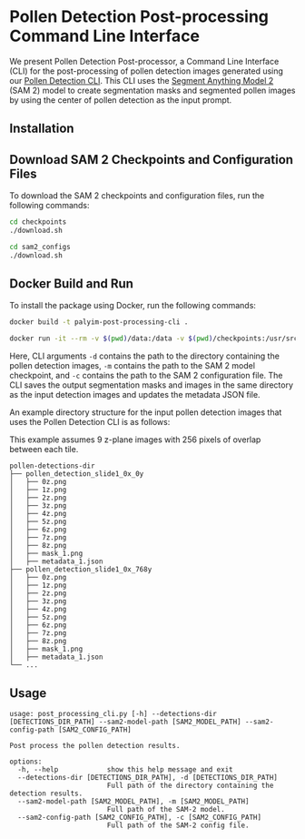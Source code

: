 # Pollen Detection Post-processing Command Line Interface

We present Pollen Detection Post-processor, a Command Line Interface (CLI) for the post-processing of pollen detection
images generated using our [Pollen Detection CLI](https://github.com/paleopollen/pollen-detection-cli). This CLI uses
the [Segment Anything Model 2](https://ai.meta.com/sam2/) (SAM 2) model to create segmentation masks and segmented
pollen images by using the center of pollen detection as the input prompt.

## Installation

## Download SAM 2 Checkpoints and Configuration Files

To download the SAM 2 checkpoints and configuration files, run the following commands:

```bash
cd checkpoints
./download.sh

cd sam2_configs
./download.sh
````

## Docker Build and Run

To install the package using Docker, run the following commands:

```bash
docker build -t palyim-post-processing-cli .

docker run -it --rm -v $(pwd)/data:/data -v $(pwd)/checkpoints:/usr/src/app/checkpoints -v $(pwd)/sam2_configs:/usr/src/app/sam2_configs palyim-post-processing-cli -d /data/pollen-detections-dir -m /usr/src/app/checkpoints/sam2_hiera_large.pt -c /usr/src/app/sam2_configs/sam2_hiera_l.yaml
```

Here, CLI arguments `-d` contains the path to the directory containing the pollen detection images, `-m` contains the
path to the SAM 2 model checkpoint, and `-c` contains the path to the SAM 2 configuration file. The CLI saves the output
segmentation masks and images in the same directory as the input detection images and updates the metadata JSON file.

An example directory structure for the input pollen detection images that uses the Pollen Detection CLI is as follows:

This example assumes 9 z-plane images with 256 pixels of overlap between each tile.

```
pollen-detections-dir
├── pollen_detection_slide1_0x_0y
│   ├── 0z.png
│   ├── 1z.png
│   ├── 2z.png
│   ├── 3z.png
│   ├── 4z.png
│   ├── 5z.png
│   ├── 6z.png
│   ├── 7z.png
│   ├── 8z.png
│   ├── mask_1.png
│   ├── metadata_1.json
├── pollen_detection_slide1_0x_768y
│   ├── 0z.png
│   ├── 1z.png
│   ├── 2z.png
│   ├── 3z.png
│   ├── 4z.png
│   ├── 5z.png
│   ├── 6z.png
│   ├── 7z.png
│   ├── 8z.png
│   ├── mask_1.png
│   ├── metadata_1.json
└── ...
```

## Usage

```shell
usage: post_processing_cli.py [-h] --detections-dir [DETECTIONS_DIR_PATH] --sam2-model-path [SAM2_MODEL_PATH] --sam2-config-path [SAM2_CONFIG_PATH]

Post process the pollen detection results.

options:
  -h, --help            show this help message and exit
  --detections-dir [DETECTIONS_DIR_PATH], -d [DETECTIONS_DIR_PATH]
                        Full path of the directory containing the detection results.
  --sam2-model-path [SAM2_MODEL_PATH], -m [SAM2_MODEL_PATH]
                        Full path of the SAM-2 model.
  --sam2-config-path [SAM2_CONFIG_PATH], -c [SAM2_CONFIG_PATH]
                        Full path of the SAM-2 config file.
```
